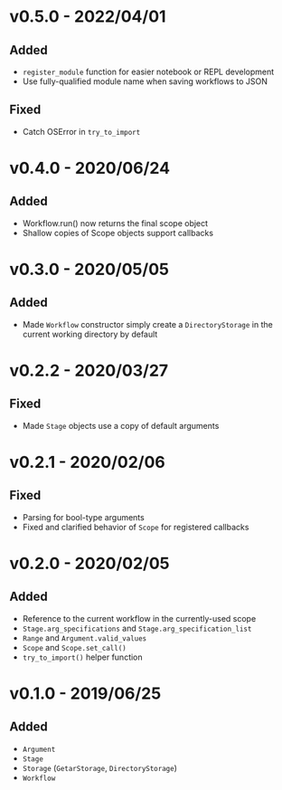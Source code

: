 # v0.5.0 - 2022/04/01

## Added

- `register_module` function for easier notebook or REPL development
- Use fully-qualified module name when saving workflows to JSON

## Fixed

- Catch OSError in `try_to_import`

# v0.4.0 - 2020/06/24

## Added
- Workflow.run() now returns the final scope object
- Shallow copies of Scope objects support callbacks

# v0.3.0 - 2020/05/05

## Added
- Made `Workflow` constructor simply create a `DirectoryStorage` in the current working directory by default

# v0.2.2 - 2020/03/27

## Fixed
- Made `Stage` objects use a copy of default arguments

# v0.2.1 - 2020/02/06

## Fixed
- Parsing for bool-type arguments
- Fixed and clarified behavior of `Scope` for registered callbacks

# v0.2.0 - 2020/02/05

## Added
- Reference to the current workflow in the currently-used scope
- `Stage.arg_specifications` and `Stage.arg_specification_list`
- `Range` and `Argument.valid_values`
- `Scope` and `Scope.set_call()`
- `try_to_import()` helper function

# v0.1.0 - 2019/06/25

## Added
- `Argument`
- `Stage`
- `Storage` (`GetarStorage`, `DirectoryStorage`)
- `Workflow`
